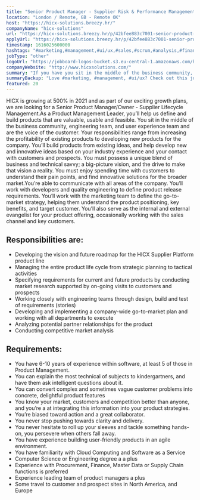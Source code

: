 ```yaml
---
title: "Senior Product Manager - Supplier Risk & Performance Management"
location: "London / Remote, GB - Remote OK"
host: "https://hicx-solutions.breezy.hr/"
companyName: "hicx-solutions"
url: "https://hicx-solutions.breezy.hr/p/42bfee883c7001-senior-product-manager-supplier-risk-performance-management"
applyUrl: "https://hicx-solutions.breezy.hr/p/42bfee883c7001-senior-product-manager-supplier-risk-performance-management/apply"
timestamp: 1616025600000
hashtags: "#marketing,#management,#ui/ux,#sales,#scrum,#analysis,#finance"
jobType: "other"
logoUrl: "https://jobboard-logos-bucket.s3.eu-central-1.amazonaws.com/hicx-solutions"
companyWebsite: "http://www.hicxsolutions.com/"
summary: "If you have you sit in the middle of the business community, engineering team, and user experience team and are the voice of the customer, Hicx-solutions has a job opening for a senior product manager"
summaryBackup: "Love #marketing, #management, #ui/ux? Check out this job post!"
featured: 20
---
```


HICX is growing at 500% in 2021 and as part of our exciting growth plans, we are looking for a Senior Product Manager/Owner - Supplier Lifecycle Management.As a Product Management Leader, you’ll help us define and build products that are valuable, usable and feasible. You sit in the middle of the business community, engineering team, and user experience team and are the voice of the customer. Your responsibilities range from increasing the profitability of existing products to developing new products for the company. You’ll build products from existing ideas, and help develop new and innovative ideas based on your industry experience and your contact with customers and prospects. You must possess a unique blend of business and technical savvy; a big-picture vision, and the drive to make that vision a reality. You must enjoy spending time with customers to understand their pain points, and find innovative solutions for the broader market.You’re able to communicate with all areas of the company. You’ll work with developers and quality engineering to define product release requirements. You’ll work with the marketing team to define the go-to-market strategy, helping them understand the product positioning, key benefits, and target customer. You’ll also serve as the internal and external evangelist for your product offering, occasionally working with the sales channel and key customers.

## Responsibilities are:

*   Developing the vision and future roadmap for the HICX Supplier Platform product line
*   Managing the entire product life cycle from strategic planning to tactical activities
*   Specifying requirements for current and future products by conducting market research supported by on-going visits to customers and prospects
*   Working closely with engineering teams through design, build and test of requirements (stories)
*   Developing and implementing a company-wide go-to-market plan and working with all departments to execute
*   Analyzing potential partner relationships for the product
*   Conducting competitive market analysis

## Requirements:

*   You have 6-10 years of experience within software, at least 5 of those in Product Management.
*   You can explain the most technical of subjects to kindergartners, and have them ask intelligent questions about it.
*   You can convert complex and sometimes vague customer problems into concrete, delightful product features
*   You know your market, customers and competition better than anyone, and you’re a at integrating this information into your product strategies.
*   You’re biased toward action and a great collaborator.
*   You never stop pushing towards clarity and delivery.
*   You never hesitate to roll up your sleeves and tackle something hands-on, you persevere when others fall away.
*   You have experience building user-friendly products in an agile environment.
*   You have familiarity with Cloud Computing and Software as a Service
*   Computer Science or Engineering degree a a plus
*   Experience with Procurement, Finance, Master Data or Supply Chain functions is preferred
*   Experience leading team of product managers a plus
*   Some travel to customer and prospect sites in North America, and Europe
